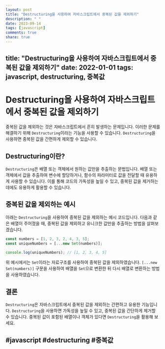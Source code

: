 ```yaml
---
layout: post
title: "Destructuring을 사용하여 자바스크립트에서 중복된 값을 제외하기"
description: " "
date: 2023-09-14
tags: [javascript]
comments: true
share: true
---
```

title: "Destructuring을 사용하여 자바스크립트에서 중복된 값을 제외하기"
date: 2022-01-01
tags: javascript, destructuring, 중복값
---

# Destructuring을 사용하여 자바스크립트에서 중복된 값을 제외하기

중복된 값을 제외하는 것은 자바스크립트에서 흔히 발생하는 문제입니다. 이러한 문제를 해결하기 위해 `Destructuring`이라는 기능을 사용할 수 있습니다. `Destructuring`을 사용하면 중복된 값을 간편하게 제외할 수 있습니다.

## Destructuring이란?

`Destructuring`은 배열 또는 객체에서 원하는 값만을 추출하는 문법입니다. 배열 또는 객체에서 값을 추출하여 변수에 할당하거나, 함수의 파라미터로 값을 전달할 때 유용하게 사용할 수 있습니다. 이를 통해 코드의 가독성을 높일 수 있고, 중복된 값을 제거하는 데에도 유용하게 활용할 수 있습니다.

## 중복된 값을 제외하는 예시

아래는 `Destructuring`을 사용하여 중복된 값을 제외하는 예시 코드입니다. 다음과 같은 배열이 주어졌을 때, 중복된 값을 제외하고 유니크한 값만을 추출하는 방법을 살펴보겠습니다.

```javascript
const numbers = [1, 2, 3, 2, 4, 3, 5];
const uniqueNumbers = [...new Set(numbers)];

console.log(uniqueNumbers); // [1, 2, 3, 4, 5]
```

위 예시에서는 `Set`이라는 자료구조를 사용하여 중복된 값을 제외하였습니다. `[...new Set(numbers)]` 구문을 사용하여 배열을 `Set`으로 변환한 뒤 다시 배열로 변환하는 방법을 사용하였습니다.

## 결론

`Destructuring`은 자바스크립트에서 중복된 값을 제외하는 간편하고 유용한 기능입니다. `Destructuring`을 사용하면 가독성을 높일 수 있고, 중복된 값을 간단하게 제거할 수 있습니다. 중복된 값이 포함된 배열이나 객체가 있다면 `Destructuring`을 활용해 보세요.

## #javascript #destructuring #중복값